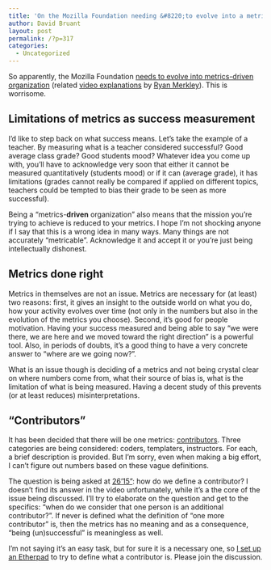 ```yaml
---
title: 'On the Mozilla Foundation needing &#8220;to evolve into a metrics-driven organization&#8221;'
author: David Bruant
layout: post
permalink: /?p=317
categories:
  - Uncategorized
---
```

So apparently, the Mozilla Foundation [needs to evolve into metrics-driven organization][1] (related [video explanations][2] by [Ryan Merkley][3]). This is worrisome.

## Limitations of metrics as success measurement

I&#8217;d like to step back on what success means. Let&#8217;s take the example of a teacher. By measuring what is a teacher considered successful? Good average class grade? Good students mood? Whatever idea you come up with, you&#8217;ll have to acknowledge very soon that either it cannot be measured quantitatively (students mood) or if it can (average grade), it has limitations (grades cannot really be compared if applied on different topics, teachers could be tempted to bias their grade to be seen as more successful).

Being a &#8220;metrics-**driven** organization&#8221; also means that the mission you&#8217;re trying to achieve is reduced to your metrics. I hope I&#8217;m not shocking anyone if I say that this is a wrong idea in many ways. Many things are not accurately &#8220;metricable&#8221;. Acknowledge it and accept it or you&#8217;re just being intellectually dishonest.

## Metrics done right

Metrics in themselves are not an issue. Metrics are necessary for (at least) two reasons: first, it gives an insight to the outside world on what you do, how your activity evolves over time (not only in the numbers but also in the evolution of the metrics you choose). Second, it&#8217;s good for people motivation. Having your success measured and being able to say &#8220;we were there, we are here and we moved toward the right direction&#8221; is a powerful tool. Also, in periods of doubts, it&#8217;s a good thing to have a very concrete answer to &#8220;where are we going now?&#8221;.

What is an issue though is deciding of a metrics and not being crystal clear on where numbers come from, what their source of bias is, what is the limitation of what is being measured. Having a decent study of this prevents (or at least reduces) misinterpretations.

## &#8220;Contributors&#8221;

It has been decided that there will be one metrics: [contributors][1]. Three categories are being considered: coders, templaters, instructors. For each, a brief description is provided. But I&#8217;m sorry, even when making a big effort, I can&#8217;t figure out numbers based on these vague definitions.

The question is being asked at [26&#8217;15&#8221;][4]: how do we define a contributor? I doesn&#8217;t find its answer in the video unfortunately, while it&#8217;s a the core of the issue being discussed. I&#8217;ll try to elaborate on the question and get to the specifics: &#8220;when do we consider that one person is an additional contributor?&#8221;. If never is defined what the definition of &#8220;one more contributor&#8221; is, then the metrics has no meaning and as a consequence, &#8220;being (un)successful&#8221; is meaningless as well.

I&#8217;m not saying it&#8217;s an easy task, but for sure it is a necessary one, so [I set up an Etherpad][5] to try to define what a contributor is. Please join the discussion.

 [1]: http://openmatt.org/wp-content/uploads/2012/04/Apr-2012-MoFo-Board-Slides-SHARE.pdf
 [2]: http://www.youtube.com/watch?v=o85Cr61fwaQ&t=10m40s
 [3]: https://twitter.com/#!/ryanmerkley
 [4]: http://www.youtube.com/watch?v=o85Cr61fwaQ&t=26m15s
 [5]: https://etherpad.mozilla.org/hf2u18lrqJ
